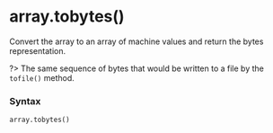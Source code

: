 # array.tobytes()

Convert the array to an array of machine values and return the bytes representation.

?> The same sequence of bytes that would be written to a file by the `tofile()` method.

### Syntax

```python
array.tobytes()
```
